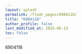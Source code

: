 ```yaml
---
layout: splash
permalink: /float_pages/6904118/
title: "6904118"
author_profile: false
last_modified_at: 2025-06-13
toc: false
---
```

 
6904118
